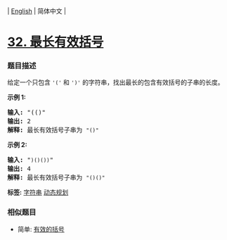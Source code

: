 | [English](README_EN.md) | 简体中文 |

# [32. 最长有效括号](https://leetcode-cn.com/problems/longest-valid-parentheses)
 ### 题目描述
<p>给定一个只包含 <code>&#39;(&#39;</code>&nbsp;和 <code>&#39;)&#39;</code>&nbsp;的字符串，找出最长的包含有效括号的子串的长度。</p>

<p><strong>示例&nbsp;1:</strong></p>

<pre><strong>输入:</strong> &quot;(()&quot;
<strong>输出:</strong> 2
<strong>解释:</strong> 最长有效括号子串为 <code>&quot;()&quot;</code>
</pre>

<p><strong>示例 2:</strong></p>

<pre><strong>输入:</strong> &quot;<code>)()())</code>&quot;
<strong>输出:</strong> 4
<strong>解释:</strong> 最长有效括号子串为 <code>&quot;()()&quot;</code>
</pre>

**标签:**  [字符串](https://leetcode-cn.com/tag/string) [动态规划](https://leetcode-cn.com/tag/dynamic-programming) 
 ### 相似题目
- 简单:	[有效的括号](https://leetcode-cn.com/problems/valid-parentheses) 
